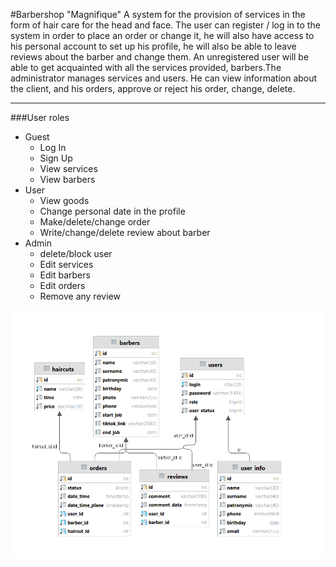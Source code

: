 #Barbershop "Magnifique"
A system for the provision of services in the form of hair care for the head and face. The user can register / log in to the system in order to place an order or change it, he will also have access to his personal account to set up his profile, he will also be able to leave reviews about the barber and change them. An unregistered user will be able to get acquainted with all the services provided, barbers.The administrator manages services and users. He can view information about the client, and his orders, approve or reject his order, change, delete.
___
###User roles
* Guest
    * Log In
    * Sign Up
    * View services
    * View barbers
* User
    * View goods
    * Change personal date in the profile
    * Make/delete/change order
    * Write/change/delete review about barber
* Admin
    * delete/block user
    * Edit services
    * Edit barbers
    * Edit orders
    * Remove any review

![barbershop](sql/databasepng/db.png)